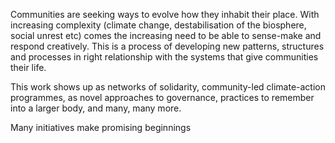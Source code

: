 Communities are seeking ways to evolve how they inhabit their place. With increasing complexity (climate change, destabilisation of the biosphere, social unrest etc) comes the increasing need to be able to sense-make and respond creatively. This is a process of developing new patterns, structures and processes in right relationship with the systems that give communities their life. 

This work shows up as networks of solidarity, community-led climate-action programmes, as novel approaches to governance, practices to remember into a larger body, and many, many more.

Many initiatives make promising beginnings 